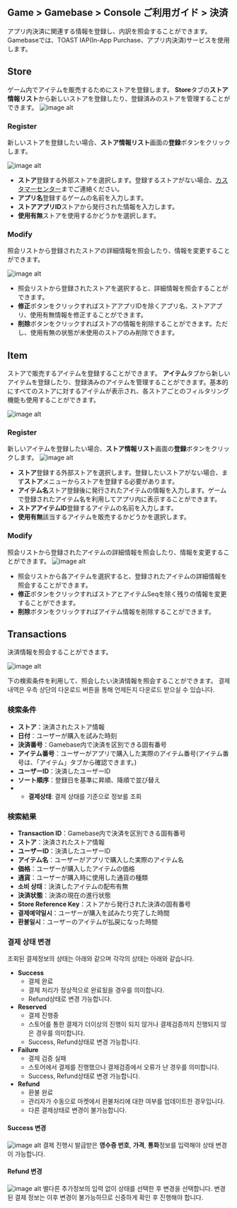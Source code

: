 ## Game > Gamebase > Console ご利用ガイド > 決済

アプリ内決済に関連する情報を登録し、内訳を照会することができます。
Gamebaseでは、TOAST IAP(In-App Purchase、アプリ内決済)サービスを使用します。

## Store

ゲーム内でアイテムを販売するためにストアを登録します。
**Store**タブの**ストア情報リスト**から新しいストアを登録したり、登録済みのストアを管理することができます。
![image alt](http://static.toastoven.net/prod_gamebase/Operators_Guide/Console_IAP_App1_1.0.png)

### Register

新しいストアを登録したい場合、**ストア情報リスト**画面の**登録**ボタンをクリックします。

![image alt](http://static.toastoven.net/prod_gamebase/Operators_Guide/Console_IAP_App2_1.0.png)

* **ストア**登録する外部ストアを選択します。登録するストアがない場合、[カスタマーセンター](https://toast.com/support/inquiry)までご連絡ください。
* **アプリ名**登録するゲームの名前を入力します。
* **ストアアプリID**ストアから発行された情報を入力します。
* **使用有無**ストアを使用するかどうかを選択します。

### Modify

照会リストから登録されたストアの詳細情報を照会したり、情報を変更することができます。

![image alt](http://static.toastoven.net/prod_gamebase/Operators_Guide/Console_IAP_App3_1.0.png)
- 照会リストから登録されたストアを選択すると、詳細情報を照会することができます。
- **修正**ボタンをクリックすればストアアプリIDを除くアプリ名、ストアアプリ、使用有無情報を修正することができます。
- **削除**ボタンをクリックすればストアの情報を削除することができます。ただし、使用有無の状態が未使用のストアのみ削除できます。

## Item

ストアで販売するアイテムを登録することができます。
**アイテム**タブから新しいアイテムを登録したり、登録済みのアイテムを管理することができます。基本的にすべてのストアに対するアイテムが表示され、各ストアごとのフィルタリング機能も使用することができます。

![image alt](http://static.toastoven.net/prod_gamebase/Operators_Guide/Console_IAP_Item1_1.0.png)

### Register

新しいアイテムを登録したい場合、**ストア情報リスト**画面の**登録**ボタンをクリックします。
![image alt](http://static.toastoven.net/prod_gamebase/Operators_Guide/Console_IAP_Item2_1.0.png)

* **ストア**登録する外部ストアを選択します。登録したいストアがない場合、まず**ストア**メニューからストアを登録する必要があります。
* **アイテム名**ストア登録後に発行されたアイテムの情報を入力します。ゲームで登録されたアイテム名を利用してアプリ内に表示することができます。
* **ストアアイテムID**登録するアイテムの名前を入力します。
* **使用有無**該当するアイテムを販売するかどうかを選択します。

### Modify

照会リストから登録されたアイテムの詳細情報を照会したり、情報を変更することができます。
![image alt](http://static.toastoven.net/prod_gamebase/Operators_Guide/Console_IAP_Item3_1.0.png)
- 照会リストから各アイテムを選択すると、登録されたアイテムの詳細情報を照会することができます。
- **修正**ボタンをクリックすればストアとアイテムSeqを除く残りの情報を変更することができます。
- **削除**ボタンをクリックすればアイテム情報を削除することができます。

## Transactions

決済情報を照会することができます。

![image alt](http://static.toastoven.net/prod_gamebase/Operators_Guide/Console_IAP_Transaction1_1.3.png)

下の検索条件を利用して、照会したい決済情報を照会することができます。
결제 내역은 우측 상단의 다운로드 버튼을 통해 언제든지 다운로드 받으실 수 있습니다.
### 検索条件

- **ストア**：決済されたストア情報
- **日付**：ユーザーが購入を試みた時刻
- **決済番号**：Gamebase内で決済を区別できる固有番号
- **アイテム番号**：ユーザーがアプリで購入した実際のアイテム番号(アイテム番号は、「アイテム」タブから確認できます。)
- **ユーザーID**：決済したユーザーID
- **ソート順序**：登録日を基準に昇順、降順で並び替え
- - **결제상태**: 결제 상태를 기준으로 정보를 조회

### 検索結果
- **Transaction ID**：Gamebase内で決済を区別できる固有番号
- **ストア**：決済されたストア情報
- **ユーザーID**：決済したユーザーID
- **アイテム名**：ユーザーがアプリで購入した実際のアイテム名
- **価格**：ユーザーが購入したアイテムの価格
- **通貨**：ユーザーが購入時に使用した通貨の種類
- **소비 상태**：決済したアイテムの配布有無
- **決済状態**：決済の現在の進行状態
- **Store Reference Key**：ストアから発行された決済の固有番号
- **결제예약일시**：ユーザーが購入を試みたり完了した時間
- **환불일시**：ユーザーのアイテムが払戻になった時間

### 결제 상태 변경
조회된 결제정보의 상태는 아래와 같으며 각각의 상태는 아래와 같습니다.
- **Success**
	- 결제 완료
    - 결제 처리가 정상적으로 완료됬을 경우를 의미합니다.
    - Refund상태로 변경 가능합니다.
- **Reserved**
	- 결제 진행중
	- 스토어를 통한 결제가 더이상의 진행이 되지 않거나 결제검증까지 진행되지 않은 경우를 의미합니다.
	- Success, Refund상태로 변경 가능합니다.
- **Failure**
	- 결제 검증 실패
	- 스토어에서 결제를 진행했으나 결제검증에서 오류가 난 경우를 의미합니다.
	- Success, Refund상태로 변경 가능합니다.
- **Refund**
	- 환불 완료
	- 관리자가 수동으로 마켓에서 환불처리에 대한 여부를 업데이트한 경우입니다.
	- 다른 결제상태로 변경이 불가능합니다.

#### Success 변경
![image alt](http://static.toastoven.net/prod_gamebase/Operators_Guide/Console_IAP_Transaction2_1.0.png)
결제 진행시 발급받은 **영수증 번호**, **가격**, **통화**정보를 입력해야 상태 변경이 가능합니다.

#### Refund 변경
![image alt](http://static.toastoven.net/prod_gamebase/Operators_Guide/Console_IAP_Transaction2_2.0.png)
별다른 추가정보의 입력 없이 상태를 선택한 후 변경을 선택합니다.
변경된 결제 정보는 이후 변경이 불가능하므로 신중하게 확인 후 진행해야 합니다.
